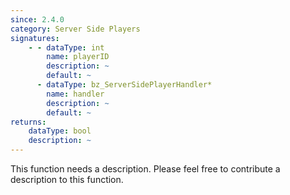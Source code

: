 ```yaml
---
since: 2.4.0
category: Server Side Players
signatures:
    - - dataType: int
        name: playerID
        description: ~
        default: ~
      - dataType: bz_ServerSidePlayerHandler*
        name: handler
        description: ~
        default: ~
returns:
    dataType: bool
    description: ~
---
```


This function needs a description. Please feel free to contribute a description to this function.
